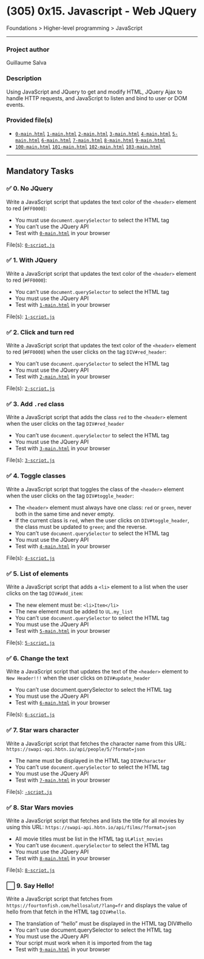 # (305) 0x15. Javascript - Web JQuery
Foundations > Higher-level programming > JavaScript

---

### Project author
Guillaume Salva

### Description
Using JavaScript and JQuery to get and modify HTML, JQuery Ajax to handle HTTP requests, and JavaScript to listen and bind to user or DOM events.

### Provided file(s)
* [`0-main.html`](./tests/0-main.html) [`1-main.html`](./tests/1-main.html) [`2-main.html`](./tests/2-main.html) [`3-main.html`](./tests/3-main.html) [`4-main.html`](./tests/4-main.html) [`5-main.html`](./tests/5-main.html) [`6-main.html`](./tests/6-main.html) [`7-main.html`](./tests/7-main.html) [`8-main.html`](./tests/8-main.html) [`9-main.html`](./tests/9-main.html)
* [`100-main.html`](./tests/100-main.html) [`101-main.html`](./tests/101-main.html) [`102-main.html`](./tests/102-main.html) [`103-main.html`](./tests/103-main.html)

---

## Mandatory Tasks

### :white_check_mark: 0. No JQuery
Write a JavaScript script that updates the text color of the `<header>` element to red (`#FF0000`):
* You must use `document.querySelector` to select the HTML tag
* You can’t use the JQuery API
* Test with [`0-main.html`](./tests/0-main.html) in your browser

File(s): [`0-script.js`](./0-script.js)

### :white_check_mark: 1. With JQuery
Write a JavaScript script that updates the text color of the `<header>` element to red (`#FF0000`):
* You can’t use `document.querySelector` to select the HTML tag
* You must use the JQuery API
* Test with [`1-main.html`](./tests/1-main.html) in your browser

File(s): [`1-script.js`](./1-script.js)

### :white_check_mark: 2. Click and turn red
Write a JavaScript script that updates the text color of the `<header>` element to red (`#FF0000`) when the user clicks on the tag `DIV#red_header`:
* You can’t use `document.querySelector` to select the HTML tag
* You must use the JQuery API
* Test with [`2-main.html`](./tests/2-main.html) in your browser

File(s): [`2-script.js`](./2-script.js)

### :white_check_mark: 3. Add `.red` class
Write a JavaScript script that adds the class `red` to the `<header>` element when the user clicks on the tag `DIV#red_header`
* You can’t use `document.querySelector` to select the HTML tag
* You must use the JQuery API
* Test with [`3-main.html`](./tests/3-main.html) in your browser

File(s): [`3-script.js`](./3-script.js)

### :white_check_mark: 4. Toggle classes
Write a JavaScript script that toggles the class of the `<header>` element when the user clicks on the tag `DIV#toggle_header`:
* The `<header>` element must always have one class: `red` or `green`, never both in the same time and never empty.
* If the current class is `red`, when the user clicks on `DIV#toggle_header`, the class must be updated to `green`; and the reverse.
* You can’t use `document.querySelector` to select the HTML tag
* You must use the JQuery API
* Test with [`4-main.html`](./tests/4-main.html) in your browser

File(s): [`4-script.js`](./4-script.js)

### :white_check_mark: 5. List of elements
Write a JavaScript script that adds a `<li>` element to a list when the user clicks on the tag `DIV#add_item`:
* The new element must be: `<li>Item</li>`
* The new element must be added to `UL.my_list`
* You can’t use `document.querySelector` to select the HTML tag
* You must use the JQuery API
* Test with [`5-main.html`](./tests/5-main.html) in your browser

File(s): [`5-script.js`](./5-script.js)

### :white_check_mark: 6. Change the text
Write a JavaScript script that updates the text of the `<header>` element to `New Header!!!` when the user clicks on `DIV#update_header`
* You can’t use document.querySelector to select the HTML tag
* You must use the JQuery API
* Test with [`6-main.html`](./tests/6-main.html) in your browser

File(s): [`6-script.js`](./6-script.js)

### :white_check_mark: 7. Star wars character
Write a JavaScript script that fetches the character name from this URL: `https://swapi-api.hbtn.io/api/people/5/?format=json`
* The name must be displayed in the HTML tag `DIV#character`
* You can’t use `document.querySelector` to select the HTML tag
* You must use the JQuery API
* Test with [`7-main.html`](./tests/7-main.html) in your browser

File(s): [`-script.js`](./-script.js)

### :white_check_mark: 8. Star Wars movies
Write a JavaScript script that fetches and lists the title for all movies by using this URL: `https://swapi-api.hbtn.io/api/films/?format=json`
* All movie titles must be list in the HTML tag `UL#list_movies`
* You can’t use `document.querySelector` to select the HTML tag
* You must use the JQuery API
* Test with [`8-main.html`](./tests/8-main.html) in your browser

File(s): [`8-script.js`](./8-script.js)

### :white_large_square: 9. Say Hello!
Write a JavaScript script that fetches from `https://fourtonfish.com/hellosalut/?lang=fr` and displays the value of hello from that fetch in the HTML tag `DIV#hello`.
* The translation of “hello” must be displayed in the HTML tag DIV#hello
* You can’t use document.querySelector to select the HTML tag
* You must use the JQuery API
* Your script must work when it is imported from the <head> tag
* Test with [`9-main.html`](./tests/9-main.html) in your browser
